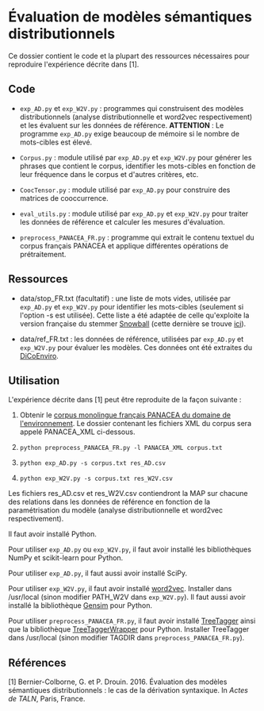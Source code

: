Évaluation de modèles sémantiques distributionnels
==================================================

Ce dossier contient le code et la plupart des ressources nécessaires
pour reproduire l'expérience décrite dans [1].

Code
----

* `exp_AD.py` et `exp_W2V.py` : programmes qui construisent des
  modèles distributionnels (analyse distributionnelle et word2vec
  respectivement) et les évaluent sur les données de
  référence. **ATTENTION** : Le programme `exp_AD.py` exige beaucoup
  de mémoire si le nombre de mots-cibles est élevé.

* `Corpus.py` : module utilisé par `exp_AD.py` et `exp_W2V.py` pour
  générer les phrases que contient le corpus, identifier les
  mots-cibles en fonction de leur fréquence dans le corpus et d'autres
  critères, etc.

* `CoocTensor.py` : module utilisé par `exp_AD.py` pour construire des
  matrices de cooccurrence.

* `eval_utils.py` : module utilisé par `exp_AD.py` et `exp_W2V.py`
  pour traiter les données de référence et calculer les mesures
  d'évaluation.

* `preprocess_PANACEA_FR.py` : programme qui extrait le contenu textuel
  du corpus français PANACEA et applique différentes opérations de
  prétraitement. 

Ressources
----------

* data/stop_FR.txt (facultatif) : une liste de mots vides, utilisée
  par `exp_AD.py` et `exp_W2V.py` pour identifier les mots-cibles
  (seulement si l'option -s est utilisée). Cette liste a été adaptée
  de celle qu'exploite la version française du stemmer
  [Snowball](http://snowballstem.org/) (cette dernière se trouve
  [ici](http://snowballstem.org/algorithms/french/stop.txt)).

* data/ref_FR.txt : les données de référence, utilisées par
  `exp_AD.py` et `exp_W2V.py` pour évaluer les modèles. Ces données
  ont été extraites du
  [DiCoEnviro](http://olst.ling.umontreal.ca/cgi-bin/dicoenviro/search_enviro.cgi).


Utilisation
-----------

L'expérience décrite dans [1] peut être reproduite de la façon suivante :

1. Obtenir le [corpus monolingue français PANACEA du domaine de
l'environnement](http://catalog.elra.info/product_info.php?products_id=1186&language=fr). Le
dossier contenant les fichiers XML du corpus sera appelé PANACEA_XML
ci-dessous.

2. `python preprocess_PANACEA_FR.py -l PANACEA_XML corpus.txt`

3. `python exp_AD.py -s corpus.txt res_AD.csv`

4. `python exp_W2V.py -s corpus.txt res_W2V.csv`

Les fichiers res_AD.csv et res_W2V.csv contiendront la MAP sur chacune
des relations dans les données de référence en fonction de la
paramétrisation du modèle (analyse distributionnelle et word2vec
respectivement).

Il faut avoir installé Python.

Pour utiliser `exp_AD.py` ou `exp_W2V.py`, il faut avoir installé les
bibliothèques NumPy et scikit-learn pour Python.

Pour utiliser `exp_AD.py`, il faut aussi avoir installé SciPy.

Pour utiliser `exp_W2V.py`, il faut avoir installé
[word2vec](https://code.google.com/archive/p/word2vec/). Installer
dans /usr/local (sinon modifier PATH_W2V dans `exp_W2V.py`). Il faut
aussi avoir installé la bibliothèque
[Gensim](https://radimrehurek.com/gensim/) pour Python.

Pour utiliser `preprocess_PANACEA_FR.py`, il faut avoir installé
[TreeTagger](http://www.cis.uni-muenchen.de/~schmid/tools/TreeTagger/)
ainsi que la bibliothèque
[TreeTaggerWrapper](https://pypi.python.org/pypi/treetaggerwrapper)
pour Python. Installer TreeTagger dans /usr/local (sinon modifier
TAGDIR dans `preprocess_PANACEA_FR.py`).


Références
----------

[1] Bernier-Colborne, G. et P. Drouin. 2016. Évaluation des modèles
sémantiques distributionnels : le cas de la dérivation syntaxique. In
*Actes de TALN*, Paris, France.
